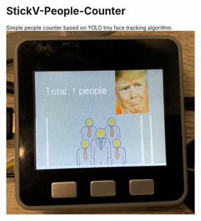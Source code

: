 # StickV-People-Counter
Simple people counter based on YOLO tiny face tracking algorithm.
![image](https://github.com/icyqwq/StickV-People-Counter/blob/master/img.jpg)
